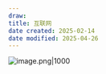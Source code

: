 ```yaml
---
draw:
title: 互联网
date created: 2025-02-14
date modified: 2025-04-26
---
```


![image.png|1000](https://imagehosting4picgo.oss-cn-beijing.aliyuncs.com/imagehosting/fix-dir%2Fpicgo%2Fpicgo-clipboard-images%2F2025%2F04%2F26%2F15-01-34-110552f7b1411847b60f4572a9033340-202504261501806-9f98e0.png)
